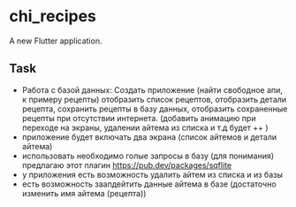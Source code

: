 # chi_recipes

A new Flutter application.

## Task
 - Работа с базой данных:
 Создать приложение (найти свободное апи, к примеру рецепты) отобразить список рецептов, отобразить детали рецепта, сохранить рецепты в базу данных, отобразить сохраненные рецепты при отсутствии интернета. (добавить анимацию при переходе на экраны, удалении айтема из списка и т.д будет ++ )
- приложение будет включать два экрана (список айтемов и детали айтема)
- использовать необходимо голые запросы в базу (для понимания) предлагаю этот плагин https://pub.dev/packages/sqflite
- у приложения есть возможность удалить айтем из списка и из базы
- есть возможность заапдейтить данные айтема в базе (достаточно изменить имя айтема (рецепта))
